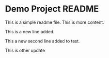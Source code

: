 # Demo Project README

This is a simple readme file.
This is more content.

This is a new line added.

This a new second line added to test.

This is other update